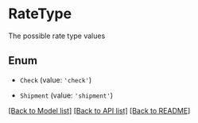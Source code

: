 # RateType

The possible rate type values

## Enum

* `Check` (value: `'check'`)

* `Shipment` (value: `'shipment'`)

[[Back to Model list]](../README.md#documentation-for-models) [[Back to API list]](../README.md#documentation-for-api-endpoints) [[Back to README]](../README.md)
